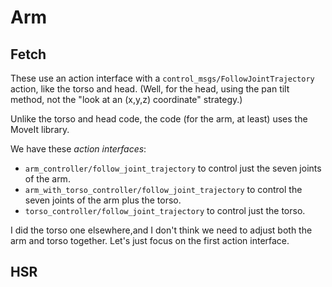 # Arm


## Fetch

These use an action interface with a `control_msgs/FollowJointTrajectory`
action, like the torso and head. (Well, for the head, using the pan tilt method,
not the "look at an (x,y,z) coordinate" strategy.)

Unlike the torso and head code, the code (for the arm, at least) uses the MoveIt library.

We have these *action interfaces*:

- `arm_controller/follow_joint_trajectory` to control just the seven joints of
  the arm.
- `arm_with_torso_controller/follow_joint_trajectory` to control the seven
  joints of the arm plus the torso.
- `torso_controller/follow_joint_trajectory` to control just the torso.

I did the torso one elsewhere,and I don't think we need to adjust both the arm
and torso together. Let's just focus on the first action interface.


## HSR
